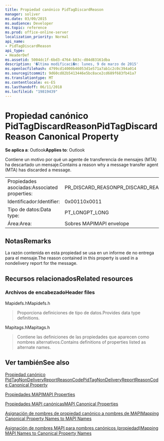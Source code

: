 ```yaml
---
title: Propiedad canónico PidTagDiscardReason
manager: soliver
ms.date: 03/09/2015
ms.audience: Developer
ms.topic: reference
ms.prod: office-online-server
localization_priority: Normal
api_name:
- PidTagDiscardReason
api_type:
- HeaderDef
ms.assetid: 5004dc1f-6bd3-4764-b83c-d04d83161dba
description: '�ltima modificaci�n: lunes, 9 de marzo de 2015'
ms.openlocfilehash: 4799cd14000b46053d1e571a7ab1c2c0c394a014
ms.sourcegitcommit: 9d60cd82b5413446e5bc8ace2cd689f683fb41a7
ms.translationtype: MT
ms.contentlocale: es-ES
ms.lasthandoff: 06/11/2018
ms.locfileid: "19819439"
---
```

# <a name="pidtagdiscardreason-canonical-property"></a><span data-ttu-id="af473-103">Propiedad canónico PidTagDiscardReason</span><span class="sxs-lookup"><span data-stu-id="af473-103">PidTagDiscardReason Canonical Property</span></span>

  
  
<span data-ttu-id="af473-104">**Se aplica a**: Outlook</span><span class="sxs-lookup"><span data-stu-id="af473-104">**Applies to**: Outlook</span></span> 
  
<span data-ttu-id="af473-105">Contiene un motivo por qué un agente de transferencia de mensajes (MTA) ha descartado un mensaje.</span><span class="sxs-lookup"><span data-stu-id="af473-105">Contains a reason why a message transfer agent (MTA) has discarded a message.</span></span> 
  
|||
|:-----|:-----|
|<span data-ttu-id="af473-106">Propiedades asociadas:</span><span class="sxs-lookup"><span data-stu-id="af473-106">Associated properties:</span></span>  <br/> |<span data-ttu-id="af473-107">PR_DISCARD_REASON</span><span class="sxs-lookup"><span data-stu-id="af473-107">PR_DISCARD_REASON</span></span>  <br/> |
|<span data-ttu-id="af473-108">Identificador:</span><span class="sxs-lookup"><span data-stu-id="af473-108">Identifier:</span></span>  <br/> |<span data-ttu-id="af473-109">0x0011</span><span class="sxs-lookup"><span data-stu-id="af473-109">0x0011</span></span>  <br/> |
|<span data-ttu-id="af473-110">Tipo de datos:</span><span class="sxs-lookup"><span data-stu-id="af473-110">Data type:</span></span>  <br/> |<span data-ttu-id="af473-111">PT_LONG</span><span class="sxs-lookup"><span data-stu-id="af473-111">PT_LONG</span></span>  <br/> |
|<span data-ttu-id="af473-112">Área:</span><span class="sxs-lookup"><span data-stu-id="af473-112">Area:</span></span>  <br/> |<span data-ttu-id="af473-113">Sobres MAPI</span><span class="sxs-lookup"><span data-stu-id="af473-113">MAPI envelope</span></span>  <br/> |
   
## <a name="remarks"></a><span data-ttu-id="af473-114">Notas</span><span class="sxs-lookup"><span data-stu-id="af473-114">Remarks</span></span>

<span data-ttu-id="af473-115">La razón contenida en esta propiedad se usa en un informe de no entrega para el mensaje.</span><span class="sxs-lookup"><span data-stu-id="af473-115">The reason contained in this property is used in a nondelivery report for the message.</span></span>
  
## <a name="related-resources"></a><span data-ttu-id="af473-116">Recursos relacionados</span><span class="sxs-lookup"><span data-stu-id="af473-116">Related resources</span></span>

### <a name="header-files"></a><span data-ttu-id="af473-117">Archivos de encabezado</span><span class="sxs-lookup"><span data-stu-id="af473-117">Header files</span></span>

<span data-ttu-id="af473-118">Mapidefs.h</span><span class="sxs-lookup"><span data-stu-id="af473-118">Mapidefs.h</span></span>
  
> <span data-ttu-id="af473-119">Proporciona definiciones de tipo de datos.</span><span class="sxs-lookup"><span data-stu-id="af473-119">Provides data type definitions.</span></span>
    
<span data-ttu-id="af473-120">Mapitags.h</span><span class="sxs-lookup"><span data-stu-id="af473-120">Mapitags.h</span></span>
  
> <span data-ttu-id="af473-121">Contiene las definiciones de las propiedades que aparecen como nombres alternativos.</span><span class="sxs-lookup"><span data-stu-id="af473-121">Contains definitions of properties listed as alternate names.</span></span>
    
## <a name="see-also"></a><span data-ttu-id="af473-122">Ver también</span><span class="sxs-lookup"><span data-stu-id="af473-122">See also</span></span>



[<span data-ttu-id="af473-123">Propiedad canónico PidTagNonDeliveryReportReasonCode</span><span class="sxs-lookup"><span data-stu-id="af473-123">PidTagNonDeliveryReportReasonCode Canonical Property</span></span>](pidtagnondeliveryreportreasoncode-canonical-property.md)


[<span data-ttu-id="af473-124">Propiedades MAPI</span><span class="sxs-lookup"><span data-stu-id="af473-124">MAPI Properties</span></span>](mapi-properties.md)
  
[<span data-ttu-id="af473-125">Propiedades MAPI canónicas</span><span class="sxs-lookup"><span data-stu-id="af473-125">MAPI Canonical Properties</span></span>](mapi-canonical-properties.md)
  
[<span data-ttu-id="af473-126">Asignación de nombres de propiedad canónico a nombres de MAPI</span><span class="sxs-lookup"><span data-stu-id="af473-126">Mapping Canonical Property Names to MAPI Names</span></span>](mapping-canonical-property-names-to-mapi-names.md)
  
[<span data-ttu-id="af473-127">Asignación de nombres MAPI para nombres canónicos (propiedad)</span><span class="sxs-lookup"><span data-stu-id="af473-127">Mapping MAPI Names to Canonical Property Names</span></span>](mapping-mapi-names-to-canonical-property-names.md)

